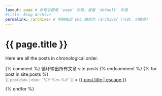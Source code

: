 ```yaml
---
layout: page # 你可以使用 'page' 布局，或者 'default' 布局
#title: Blog Archive
permalink: /archive/ # 明确指定 URL 路径为 /archive/ (可选, 但推荐)
---
```


<h1>{{ page.title }}</h1>

<p>Here are all the posts in chronological order.</p>

<ul class="post-list-compact" style="list-style: none; padding-left: 0;">
  {% comment %} 循环输出所有文章 site.posts {% endcomment %}
  {% for post in site.posts %}
    <li style="margin-bottom: 0.8em;">
      <span class="post-meta" style="color: #888; font-size: 0.9em;">{{ post.date | date: "%Y-%m-%d" }}</span> &raquo;
      <a class="post-link" href="{{ post.url | relative_url }}">{{ post.title | escape }}</a>
    </li>
  {% endfor %}
</ul>
